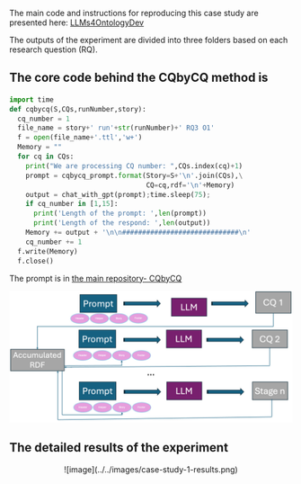 The main code and instructions for reproducing this case study are presented here: [LLMs4OntologyDev](https://github.com/LiUSemWeb/LLMs4OntologyDev-ESWC2024)

The outputs of the experiment are divided into three folders based on each research question (RQ).

## The core code behind the CQbyCQ method is 

```Python
import time
def cqbycq(S,CQs,runNumber,story):
  cq_number = 1
  file_name = story+' run'+str(runNumber)+' RQ3 O1'
  f = open(file_name+'.ttl','w+')
  Memory = ""
  for cq in CQs:
    print("We are processing CQ number: ",CQs.index(cq)+1)
    prompt = cqbycq_prompt.format(Story=S+'\n'.join(CQs),\
                                  CQ=cq,rdf='\n'+Memory)
    output = chat_with_gpt(prompt);time.sleep(75);
    if cq_number in [1,15]:
      print('Length of the prompt: ',len(prompt))
      print('Length of the respond: ',len(output))
    Memory += output + '\n\n#############################\n'
    cq_number += 1
  f.write(Memory)
  f.close()
```
The prompt is in [the main repository- CQbyCQ](https://github.com/LiUSemWeb/LLMs4OntologyDev-ESWC2024/blob/main/Prompts/CQbyCQ.md) 
<p align="center">

![image](https://github.com/LiUSemWeb/LLMs4OntologyDev-ESWC2024/raw/main/Prompts/Images/cq.jpg)

</p>

## The detailed results of the experiment 

<p align="center">
![image](../../images/case-study-1-results.png)

</p>
